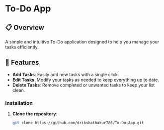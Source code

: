 # To-Do App

## 📋 Overview
A simple and intuitive To-Do application designed to help you manage your tasks efficiently. 

## 🎨 Features
- **Add Tasks**: Easily add new tasks with a single click.
- **Edit Tasks**: Modify your tasks as needed to keep everything up to date.
- **Delete Tasks**: Remove completed or unwanted tasks to keep your list clean.

### Installation
1. **Clone the repository**:
   ```bash
   git clone https://github.com/drikshathakur786/To-Do-App.git
